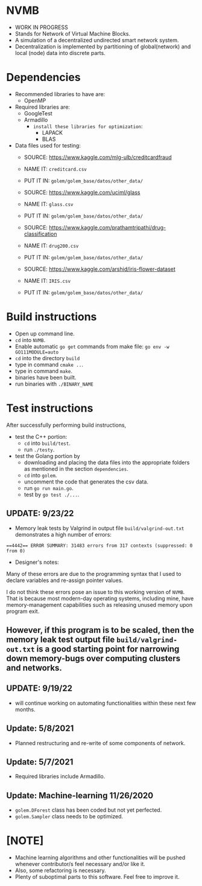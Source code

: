 # NVMB
- WORK IN PROGRESS
- Stands for Network of Virtual Machine Blocks.
- A simulation of a decentralized undirected smart network system.
- Decentralization is implemented by partitioning of global(network) and local (node) data into discrete parts.

# Dependencies
- Recommended libraries to have are:
  * OpenMP
- Required libraries are:
  * GoogleTest
  * Armadillo 
    * `install these libraries for optimization`: 
      - LAPACK 
      - BLAS 
- Data files used for testing: 
  - SOURCE: https://www.kaggle.com/mlg-ulb/creditcardfraud
  - NAME IT: `creditcard.csv`
  - PUT IT IN: `golem/golem_base/datos/other_data/`

  - SOURCE: https://www.kaggle.com/uciml/glass 
  - NAME IT: `glass.csv` 
  - PUT IT IN: `golem/golem_base/datos/other_data/`

  - SOURCE: https://www.kaggle.com/prathamtripathi/drug-classification
  - NAME IT: `drug200.csv`
  - PUT IT IN: `golem/golem_base/datos/other_data/`

  - SOURCE: https://www.kaggle.com/arshid/iris-flower-dataset
  - NAME IT: `IRIS.csv`
  - PUT IT IN: `golem/golem_base/datos/other_data/`

# Build instructions
- Open up command line.
- `cd` into `NVMB`. 
- Enable automatic `go get` commands from make file:
`go env -w GO111MODULE=auto`
- `cd` into the directory `build`
- type in command `cmake ..`. 
- type in command `make`.
- binaries have been built.
- run binaries with `./BINARY_NAME`

# Test instructions
After successfully performing build instructions,
- test the C++ portion:
    - `cd` into `build/test`.
    - run `./testy`.
- test the Golang portion by
    - downloading and placing the data files into the appropriate folders as mentioned in the section `dependencies`.
    - `cd` into `golem`.
    - uncomment the code that generates the csv data.
    - run `go run main.go`.
    - test by `go test ./...`.

## UPDATE: 9/23/22

- Memory leak tests by Valgrind in output file `build/valgrind-out.txt` demonstrates a high number of errors:
```
==4442== ERROR SUMMARY: 31483 errors from 317 contexts (suppressed: 0 from 0)
```

- Designer's notes:

Many of these errors are due to the programming syntax that I used to
declare variables and re-assign pointer values.

I do not think these errors pose an issue to this working version of 
`NVMB`. That is because most modern-day operating systems, including 
mine, have memory-management capabilities such as releasing unused
memory upon program exit.

However, if this program is to be scaled, then the memory leak test output file `build/valgrind-out.txt` is a good starting point for narrowing down memory-bugs over computing clusters and networks.
--------------------------------------------------------------------

## UPDATE: 9/19/22
- will continue working on automating functionalities within these next few months.

## Update: 5/8/2021 
- Planned restructuring and re-write of some components of network. 

## Update: 5/7/2021 
- Required libraries include Armadillo.


## Update: Machine-learning 11/26/2020
- `golem.DForest` class has been coded but not yet perfected.
- `golem.Sampler` class needs to be optimized.

# [NOTE] 
- Machine learning algorithms and other functionalities will be pushed
  whenever contributor/s feel necessary and/or like it.
- Also, some refactoring is necessary. 
- Plenty of suboptimal parts to this software. Feel free to improve it. 